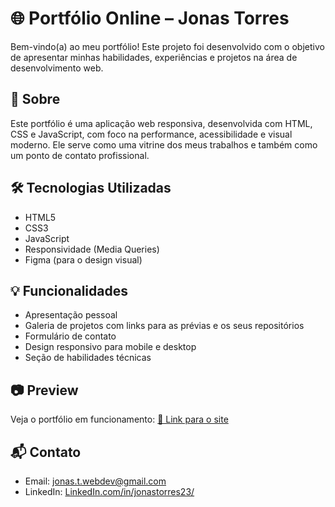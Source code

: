 # 🌐 Portfólio Online – Jonas Torres

Bem-vindo(a) ao meu portfólio! Este projeto foi desenvolvido com o objetivo de apresentar minhas habilidades, experiências e projetos na área de desenvolvimento web.

## 🚀 Sobre

Este portfólio é uma aplicação web responsiva, desenvolvida com HTML, CSS e JavaScript, com foco na performance, acessibilidade e visual moderno. Ele serve como uma vitrine dos meus trabalhos e também como um ponto de contato profissional.

## 🛠️ Tecnologias Utilizadas

- HTML5  
- CSS3  
- JavaScript  
- Responsividade (Media Queries)  
- Figma (para o design visual)

## 💡 Funcionalidades

- Apresentação pessoal  
- Galeria de projetos com links para as prévias e os seus repositórios  
- Formulário de contato  
- Design responsivo para mobile e desktop
- Seção de habilidades técnicas  

## 📷 Preview

Veja o portfólio em funcionamento: [🔗 Link para o site](https://jonas-jt.github.io/)

## 📬 Contato

- Email: <jonas.t.webdev@gmail.com>  
- LinkedIn: [LinkedIn.com/in/jonastorres23/](https://www.linkedin.com/in/jonastorres23/)  
